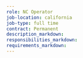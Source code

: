 ```yaml
---
role: NC Operator
job-location: california
job-type: full time
contract: Permanent
description_markdown:
responsibilities_markdown:
requirements_markdown:
---
```

